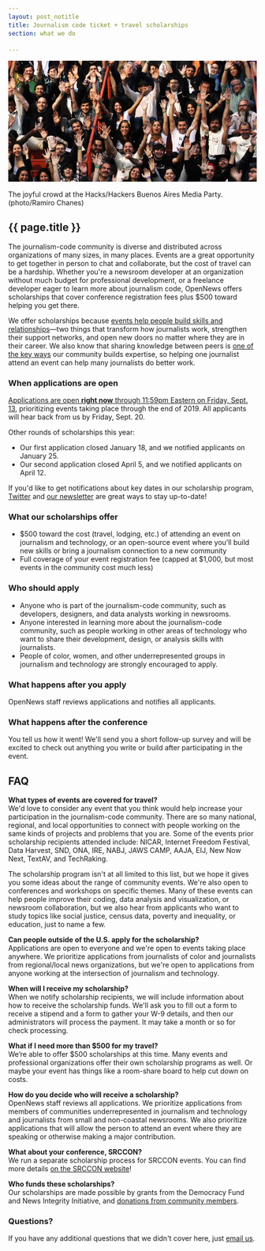 ```yaml
---
layout: post_notitle
title: Journalism code ticket + travel scholarships
section: what we do

---
```

<img src="/media/img/index_opennewsphoto.jpg" class="topline">
<p class="caption">The joyful crowd at the Hacks/Hackers Buenos Aires Media Party. (photo/Ramiro Chanes)</p>

<h2>{{ page.title }}</h2>

<p class="bodybig">The journalism-code community is diverse and distributed across organizations of many sizes, in many places. Events are a great opportunity to get together in person to chat and collaborate, but the cost of travel can be a hardship. Whether you're a newsroom developer at an organization without much budget for professional development, or a freelance developer eager to learn more about journalism code, OpenNews offers scholarships that cover conference registration fees plus $500 toward helping you get there.</p>

<p>We offer scholarships because <a href="https://opennews.org/blog/scholarships-networks/">events help people build skills and relationships</a>—two things that transform how journalists work, strengthen their support networks, and open new doors no matter where they are in their career. We also know that sharing knowledge between peers is <a href="https://opennews.org/what/community/survey/">one of the key ways</a> our community builds expertise, so helping one journalist attend an event can help many journalists do better work.</p>

### When applications are open

[Applications are open **right now** through 11:59pm Eastern on Friday, Sept. 13](https://docs.google.com/forms/d/e/1FAIpQLScdPhFTZCxlKgcKHyh4zhiwMRzkbNStAxwkhWG--s_sm2j6FA/viewform), prioritizing events taking place through the end of 2019. All applicants will hear back from us by Friday, Sept. 20.

Other rounds of scholarships this year:

* Our first application closed January 18, and we notified applicants on January 25.
* Our second application closed April 5, and we notified applicants on April 12.

If you'd like to get notifications about key dates in our scholarship program, [Twitter](https://twitter.com/opennews) and [our newsletter](http://eepurl.com/czSVTL) are great ways to stay up-to-date!

### What our scholarships offer

* $500 toward the cost (travel, lodging, etc.) of attending an event on journalism and technology, or an open-source event where you’ll build new skills or bring a journalism connection to a new community
* Full coverage of your event registration fee (capped at $1,000, but most events in the community cost much less)

### Who should apply

* Anyone who is part of the journalism-code community, such as developers, designers, and data analysts working in newsrooms.
* Anyone interested in learning more about the journalism-code community, such as people working in other areas of technology who want to share their development, design, or analysis skills with journalists.
* People of color, women, and other underrepresented groups in journalism and technology are strongly encouraged to apply.

### What happens after you apply

OpenNews staff reviews applications and notifies all applicants.

### What happens after the conference

You tell us how it went! We'll send you a short follow-up survey and will be excited to check out anything you write or build after participating in the event.

## FAQ

**What types of events are covered for travel?**  
We'd love to consider any event that you think would help increase your participation in the journalism-code community. There are so many national, regional, and local opportunities to connect with people working on the same kinds of projects and problems that you are. Some of the events prior scholarship recipients attended include: NICAR, Internet Freedom Festival, Data Harvest, SND, ONA, IRE, NABJ, JAWS CAMP, AAJA, EIJ, New Now Next, TextAV, and TechRaking.

The scholarship program isn't at all limited to this list, but we hope it gives you some ideas about the range of community events. We're also open to conferences and workshops on specific themes. Many of these events can help people improve their coding, data analysis and visualization, or newsroom collaboration, but we also hear from applicants who want to study topics like social justice, census data, poverty and inequality, or education, just to name a few.

**Can people outside of the U.S. apply for the scholarship?**  
Applications are open to everyone and we're open to events taking place anywhere. We prioritize applications from journalists of color and journalists from regional/local news organizations, but we're open to applications from anyone working at the intersection of journalism and technology.

**When will I receive my scholarship?**  
When we notify scholarship recipients, we will include information about how to receive the scholarship funds. We'll ask you to fill out a form to receive a stipend and a form to gather your W-9 details, and then our administrators will process the payment. It may take a month or so for check processing.
 
**What if I need more than $500 for my travel?**  
We’re able to offer $500 scholarships at this time. Many events and professional organizations offer their own scholarship programs as well. Or maybe your event has things like a room-share board to help cut down on costs.

**How do you decide who will receive a scholarship?**  
OpenNews staff reviews all applications. We prioritize applications from members of communities underrepresented in journalism and technology and journalists from small and non-coastal newsrooms. We also prioritize applications that will allow the person to attend an event where they are speaking or otherwise making a major contribution.

**What about your conference, SRCCON?**  
We run a separate scholarship process for SRCCON events. You can find more details [on the SRCCON website](https://srccon.org/scholarships/)!

**Who funds these scholarships?**  
Our scholarships are made possible by grants from the Democracy Fund and News Integrity Initiative, and [donations from community members](https://opennews.networkforgood.com/).

### Questions?
If you have any additional questions that we didn't cover here, just [email us](mailto:info@opennews.org).
